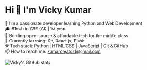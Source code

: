 # Hi 👋 I'm Vicky Kumar

🚀 I’m a passionate developer learning Python and Web Development  
🎓 BTech in CSE (AI) | 1st year  
📌 Building open-source & affordable tech for the middle class  
🌱 Currently learning: Git, React.js, Flask  
⚒️ Tech stack: Python | HTML/CSS | JavaScript | Git & GitHub  
📫 How to reach me: kumarcreator1@gmail.com

<!-- GitHub Stats -->
![Vicky's GitHub stats](https://github-readme-stats.vercel.app/api?username=KumarCreator1&show_icons=true&theme=github_dark)
